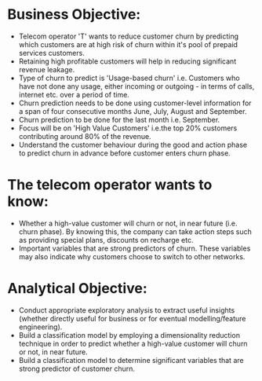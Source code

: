 # Business Objective:

- Telecom operator 'T' wants to reduce customer churn by predicting which customers are at high risk of churn within it's pool of prepaid services customers.
- Retaining high profitable customers will help in reducing significant revenue leakage.
- Type of churn to predict is 'Usage-based churn' i.e. Customers who have not done any usage, either incoming or outgoing - in terms of calls, internet etc. over a period of time.
- Churn prediction needs to be done using customer-level information for a span of four consecutive months June, July, August and September.
- Churn prediction to be done for the last month i.e. September.
- Focus will be on 'High Value Customers' i.e.the top 20% customers contributing around 80% of the revenue.
- Understand the customer behaviour during the good and action phase to predict churn in advance before customer enters churn phase.


# The telecom operator wants to know:
- Whether a high-value customer will churn or not, in near future (i.e. churn phase). By knowing this, the company can take action steps such as providing special plans, discounts on recharge etc.
- Important variables that are strong predictors of churn. These variables may also indicate why customers choose to switch to other networks.


# Analytical Objective:
- Conduct appropriate exploratory analysis to extract useful insights (whether directly useful for business or for eventual modelling/feature engineering).
- Build a classification model by employing a dimensionality reduction technique in order to predict whether a high-value customer will churn or not, in near future.
- Build a classification model to determine significant variables that are strong predictor of customer churn.
